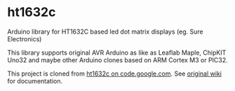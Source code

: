 # ht1632c
Arduino library for HT1632C based led dot matrix displays (eg. Sure Electronics)

This library supports original AVR Arduino as like as Leaflab Maple, ChipKIT Uno32 and maybe other Arduino clones based on ARM Cortex M3 or PIC32.

This project is cloned from [ht1632c on code.google.com](https://code.google.com/p/ht1632c/).
See [original wiki](https://code.google.com/p/ht1632c/w/list) for documentation.

